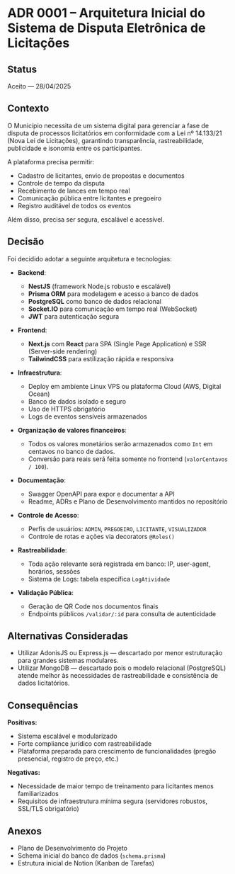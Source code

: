# ADR 0001 – Arquitetura Inicial do Sistema de Disputa Eletrônica de Licitações

## Status

Aceito — 28/04/2025

## Contexto

O Município necessita de um sistema digital para gerenciar a fase de disputa de processos licitatórios em conformidade com a Lei nº 14.133/21 (Nova Lei de Licitações), garantindo transparência, rastreabilidade, publicidade e isonomia entre os participantes.

A plataforma precisa permitir:
- Cadastro de licitantes, envio de propostas e documentos
- Controle de tempo da disputa
- Recebimento de lances em tempo real
- Comunicação pública entre licitantes e pregoeiro
- Registro auditável de todos os eventos

Além disso, precisa ser segura, escalável e acessível.

## Decisão

Foi decidido adotar a seguinte arquitetura e tecnologias:

- **Backend**:  
  - **NestJS** (framework Node.js robusto e escalável)
  - **Prisma ORM** para modelagem e acesso a banco de dados
  - **PostgreSQL** como banco de dados relacional
  - **Socket.IO** para comunicação em tempo real (WebSocket)
  - **JWT** para autenticação segura
  
- **Frontend**:
  - **Next.js** com **React** para SPA (Single Page Application) e SSR (Server-side rendering)
  - **TailwindCSS** para estilização rápida e responsiva

- **Infraestrutura**:
  - Deploy em ambiente Linux VPS ou plataforma Cloud (AWS, Digital Ocean)
  - Banco de dados isolado e seguro
  - Uso de HTTPS obrigatório
  - Logs de eventos sensíveis armazenados

- **Organização de valores financeiros**:
  - Todos os valores monetários serão armazenados como `Int` em centavos no banco de dados.
  - Conversão para reais será feita somente no frontend (`valorCentavos / 100`).

- **Documentação**:
  - Swagger OpenAPI para expor e documentar a API
  - Readme, ADRs e Plano de Desenvolvimento mantidos no repositório

- **Controle de Acesso**:
  - Perfis de usuários: `ADMIN`, `PREGOEIRO`, `LICITANTE`, `VISUALIZADOR`
  - Controle de rotas e ações via decorators `@Roles()`

- **Rastreabilidade**:
  - Toda ação relevante será registrada em banco: IP, user-agent, horários, sessões
  - Sistema de Logs: tabela específica `LogAtividade`

- **Validação Pública**:
  - Geração de QR Code nos documentos finais
  - Endpoints públicos `/validar/:id` para consulta de autenticidade

## Alternativas Consideradas

- Utilizar AdonisJS ou Express.js — descartado por menor estruturação para grandes sistemas modulares.
- Utilizar MongoDB — descartado pois o modelo relacional (PostgreSQL) atende melhor às necessidades de rastreabilidade e consistência de dados licitatórios.

## Consequências

**Positivas:**
- Sistema escalável e modularizado
- Forte compliance jurídico com rastreabilidade
- Plataforma preparada para crescimento de funcionalidades (pregão presencial, registro de preço, etc.)

**Negativas:**
- Necessidade de maior tempo de treinamento para licitantes menos familiarizados
- Requisitos de infraestrutura mínima segura (servidores robustos, SSL/TLS obrigatório)

## Anexos

- Plano de Desenvolvimento do Projeto
- Schema inicial do banco de dados (`schema.prisma`)
- Estrutura inicial de Notion (Kanban de Tarefas)
